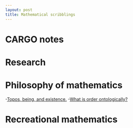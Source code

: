 ```yaml
---
layout: post
title: Mathematical scribblings
---
```







# CARGO notes #





# Research #





# Philosophy of mathematics #
-[Topos, being, and existence.][TBE]
-[What is order ontologically?][Order-onto-logically]



# Recreational mathematics 



[TBE]: 2017-05-17-Topos-being-and-existence.html
[Order-onto-logically]: 2017-05-17-What-is-order-onto-logically?
